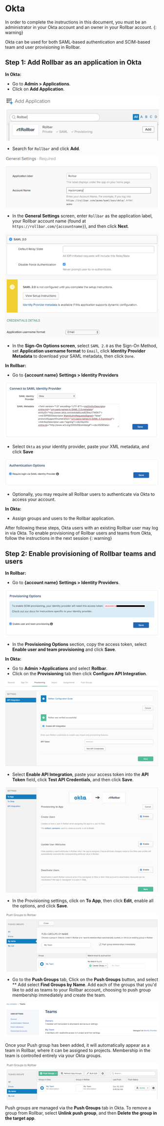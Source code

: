 # Okta

In order to complete the instructions in this document, you must be an administrator in your Okta account and an owner in your Rollbar account.
{: warning}

Okta can be used for both SAML-based authentication and SCIM-based team and user provisioning in Rollbar.

## Step 1: Add Rollbar as an application in Okta

**In Okta:**

* Go to **Admin > Applications**.
* Click on **Add Application**.

![](../images/tools/okta/okta-add-rollbar.png)

* Search for `Rollbar` and click **Add**.

![](../images/tools/okta/okta-general-settings.png)

* In the **General Settings** screen, enter `Rollbar` as the application label, your Rollbar account name (found at `https://rollbar.com/{accountname}`), and then click **Next**.

![](../images/tools/okta/okta-sign-on-options.png)

* In the **Sign-On Options screen**, select `SAML 2.0` as the Sign-On Method, set **Application username format** to `Email`, click **Identity Provider Metadata** to download your SAML metadata, then click `Done`.

**In Rollbar:**

* Go to **{account name} Settings > Identity Providers**

![](../images/tools/okta/rollbar-okta-idp.png)

* Select `Okta` as your identity provider, paste your XML metadata, and click **Save**

![](../images/tools/okta/rollbar-idp-required.png)

* Optionally, you may require all Rollbar users to authenticate via Okta to access your account.

**In Okta:**

* Assign groups and users to the Rollbar application.

After following these steps, Okta users with an existing Rollbar user may log in via Okta.  To enable provisioning of Rollbar users and teams from Okta, follow the instructions in the next session
{: warning}

## Step 2: Enable provisioning of Rollbar teams and users

**In Rollbar:**

* Go to **{account name} Settings > Identity Providers**.

![](../images/tools/okta/rollbar-provisioning-options.png)

* In the **Provisioning Options** section, copy the access token, select **Enable user and team provisioning** and click **Save**.

**In Okta:**

* Go to **Admin >Applications** and select **Rollbar**.
* Click on the **Provisioning** tab then click **Configure API Integration**.

![](../images/tools/okta/okta-enable-api-integration.png)

* Select **Enable API Integration**, paste your access token into the **API Token** field, click **Test API Credentials**, and then click **Save**.

![](../images/tools/okta/okta-provisioning-to-app.png)

* In the Provisioning settings, click on **To App**, then click **Edit**, enable all the options, and click **Save**.

![](../images/tools/okta/okta-add-push-group.png)

* Go to the **Push Groups** tab, Click on the **Push Groups** button, and select ** Add select **Find Groups by Name**.  Add each of the groups that you'd like to add as teams to your Rollbar account, choosing to push group membership immediately and create the team.

![](../images/tools/okta/rollbar-teams.png)

Once your Push group has been added, it will automatically appear as a team in Rollbar, where it can be assigned to projects.  Membership in the team is controlled entirely via your Okta groups.

![](../images/tools/okta/okta-push-groups.png)

Push groups are managed via the **Push Groups** tab in Okta.  To remove a group from Rollbar, select **Unlink push group**, and then **Delete the group in the target app**.
